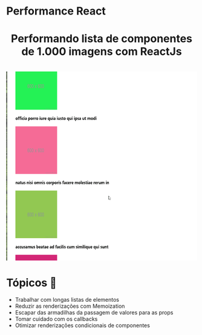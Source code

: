 # Performance React 

<h1 align="center"> Performando lista de componentes de 1.000 imagens com ReactJs </h1>

<br />

<img alt="performance" src="github/performance.gif" widht="500" height="500" />

# Tópicos 🚀
 - Trabalhar com longas listas de elementos
 - Reduzir as renderizações com Memoization
 - Escapar das armadilhas da passagem de valores para as props
 - Tomar cuidado com os callbacks
 - Otimizar renderizações condicionais de componentes
